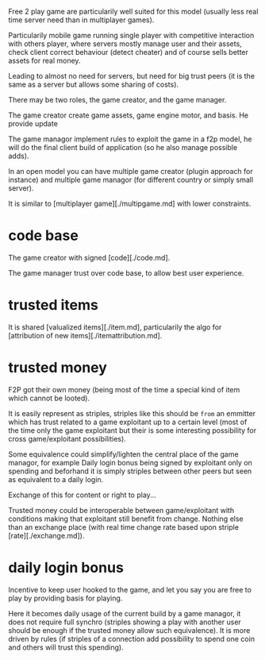 

Free 2 play game are particularily well suited for this model (usually less real time server need than in multiplayer games).

Particularily mobile game running single player with competitive interaction with others player, where servers mostly manage user and their assets, check client correct behaviour (detect cheater) and of course sells better assets for real money.

Leading to almost no need for servers, but need for big trust peers (it is the same as a server but allows some sharing of costs).

There may be two roles, the game creator, and the game manager.

The game creator create game assets, game engine motor, and basis. He provide update

The game managor implement rules to exploit the game in a f2p model, he will do the final client build of application (so he also manage possible adds). 

In an open model you can have multiple game creator (plugin approach for instance) and multiple game managor (for different country or simply small server).

It is similar to [multiplayer game][./multipgame.md] with lower constraints.

# code base

The game creator with signed [code][./code.md].

The game manager trust over code base, to allow best user experience.

# trusted items

It is shared [valualized items][./item.md], particularily the algo for [attribution of new items][./itemattribution.md].

# trusted money

F2P got their own money (being most of the time a special kind of item which cannot be looted).

It is easily represent as striples, striples like this should be `from` an emmitter which has trust related to a game exploitant up to a certain level (most of the time only the game exploitant but their is some interesting possibility for cross game/exploitant possibilities).

Some equivalence could simplify/lighten the central place of the game managor, for example Daily login bonus being signed by exploitant only on spending and beforhand it is simply striples between other peers but seen as equivalent to a daily login.

Exchange of this for content or right to play...

Trusted money could be interoperable between game/exploitant with conditions making that exploitant still benefit from change. Nothing else than an exchange place (with real time change rate based upon striple [rate][./exchange.md]).

# daily login bonus

Incentive to keep user hooked to the game, and let you say you are free to play by providing basis for playing.

Here it becomes daily usage of the current build by a game managor, it does not require full synchro (striples showing a play with another user should be enough if the trusted money allow such equivalence). It is more driven by rules (if striples of a connection add possibility to spend one coin and others will trust this spending).
